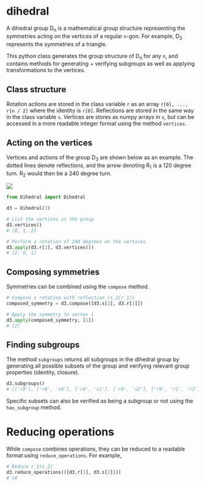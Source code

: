 # dihedral
A dihedral group D<sub>n</sub> is a mathematical group structure representing the symmetries acting on the
vertices of a regular `n`-gon. For example, D<sub>3</sub> represents the symmetries of a triangle.

This python class generates the group structure of D<sub>n</sub> for any `n`, and contains methods for generating + verifying
subgroups as well as applying transformations to the vertices.

## Class structure
Rotation actions are stored in the class variable `r` as an array `r[0], ..., r[n / 2]` where the identity is `r[0]`. 
Reflections are stored in the same way in the class variable `s`. Vertices are stores as numpy arrays in `v`, but can be accessed
in a more readable integer format using the method `vertices`.

## Acting on the vertices

Vertices and actions of the group D<sub>3</sub> are shown below as an example. The dotted lines denote reflections, and the arrow denoting R<sub>1</sub> is a 120 degree turn. R<sub>2</sub> would then be a 240 degree turn.

<img src="https://i.imgur.com/dqo3jNm.png"/>

```python
from Dihedral import Dihedral

d3 = Dihedral(3)

# List the vertices in the group
d3.vertices()
# [0, 1, 2]

# Perform a rotation of 240 degrees on the vertices
d3.apply(d3.r[2], d3.vertices())
# [2, 0, 1]
```

## Composing symmetries
Symmetries can be combined using the `compose` method.

```python
# Compose a rotation with reflection (s_2(r_1))
composed_symmetry = d3.compose([d3.s[2], d3.r[1]])

# Apply the symmetry to vertex 1
d3.apply(composed_symmetry, [1])
# [2]
```

## Finding subgroups
The method `subgroups` returns all subgroups in the dihedral group by generating all possible subsets of the group and
verifying relevant group properties (identity, closure).

```python
d3.subgroups()
# [['r0'], ['r0', 's0'], ['r0', 's1'], ['r0', 's2'], ['r0', 'r1', 'r2'], ['r0', 'r1', 'r2', 's0', 's1', 's2']]
```

Specific subsets can also be verified as being a subgroup or not using the `has_subgroup` method.

# Reducing operations

While `compose` combines operations, they can be reduced to a readable format using `reduce_operations`. For example,

```python
# Reduce r_1(s_2)
d3.reduce_operations(([d3.r[1], d3.s[2]]))
# s0
```
